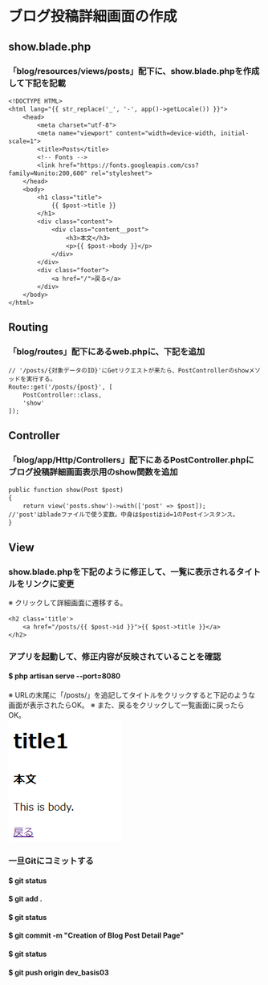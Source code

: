 # ブログ投稿詳細画面の作成

## show.blade.php

### 「blog/resources/views/posts」配下に、show.blade.phpを作成して下記を記載

    <!DOCTYPE HTML>
    <html lang="{{ str_replace('_', '-', app()->getLocale()) }}">
        <head>
            <meta charset="utf-8">
            <meta name="viewport" content="width=device-width, initial-scale=1">
            <title>Posts</title>
            <!-- Fonts -->
            <link href="https://fonts.googleapis.com/css?family=Nunito:200,600" rel="stylesheet">
        </head>
        <body>
            <h1 class="title">
                {{ $post->title }}
            </h1>
            <div class="content">
                <div class="content__post">
                    <h3>本文</h3>
                    <p>{{ $post->body }}</p>    
                </div>
            </div>
            <div class="footer">
                <a href="/">戻る</a>
            </div>
        </body>
    </html>

## Routing

### 「blog/routes」配下にあるweb.phpに、下記を追加

    // '/posts/{対象データのID}'にGetリクエストが来たら、PostControllerのshowメソッドを実行する。
    Route::get('/posts/{post}', [
        PostController::class,
        'show'
    ]);

## Controller

### 「blog/app/Http/Controllers」配下にあるPostController.phpにブログ投稿詳細画面表示用のshow関数を追加

    public function show(Post $post)
    {
        return view('posts.show')->with(['post' => $post]);
    //'post'はbladeファイルで使う変数。中身は$postはid=1のPostインスタンス。
    }

## View

### show.blade.phpを下記のように修正して、一覧に表示されるタイトルをリンクに変更
※ クリックして詳細画面に遷移する。

    <h2 class='title'>
        <a href="/posts/{{ $post->id }}">{{ $post->title }}</a>
    </h2>

### アプリを起動して、修正内容が反映されていることを確認
#### $ php artisan serve --port=8080
※ URLの末尾に「/posts/」を追記してタイトルをクリックすると下記のような画面が表示されたらOK。
※ また、戻るをクリックして一覧画面に戻ったらOK。    
![Alt text](../../img/08-3_2_1.png)

### 一旦Gitにコミットする
#### $ git status
#### $ git add .
#### $ git status
#### $ git commit -m "Creation of Blog Post Detail Page"
#### $ git status
#### $ git push origin dev_basis03